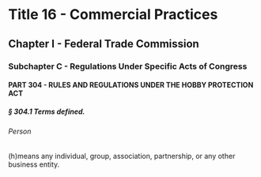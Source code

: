 
# Title 16 - Commercial Practices
## Chapter I - Federal Trade Commission
### Subchapter C - Regulations Under Specific Acts of Congress
#### PART 304 - RULES AND REGULATIONS UNDER THE HOBBY PROTECTION ACT
##### § 304.1 Terms defined.
###### Person

(h)means any individual, group, association, partnership, or any other business entity.
